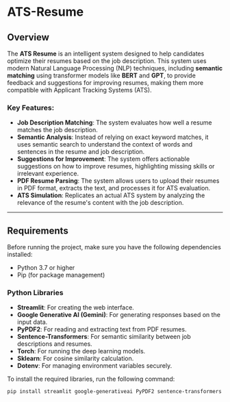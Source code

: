 # ATS-Resume

## Overview

The **ATS Resume** is an intelligent system designed to help candidates optimize their resumes based on the job description. This system uses modern Natural Language Processing (NLP) techniques, including **semantic matching** using transformer models like **BERT** and **GPT**, to provide feedback and suggestions for improving resumes, making them more compatible with Applicant Tracking Systems (ATS).

### Key Features:
- **Job Description Matching**: The system evaluates how well a resume matches the job description.
- **Semantic Analysis**: Instead of relying on exact keyword matches, it uses semantic search to understand the context of words and sentences in the resume and job description.
- **Suggestions for Improvement**: The system offers actionable suggestions on how to improve resumes, highlighting missing skills or irrelevant experience.
- **PDF Resume Parsing**: The system allows users to upload their resumes in PDF format, extracts the text, and processes it for ATS evaluation.
- **ATS Simulation**: Replicates an actual ATS system by analyzing the relevance of the resume's content with the job description.

---

## Requirements

Before running the project, make sure you have the following dependencies installed:

- Python 3.7 or higher
- Pip (for package management)

### Python Libraries

- **Streamlit**: For creating the web interface.
- **Google Generative AI (Gemini)**: For generating responses based on the input data.
- **PyPDF2**: For reading and extracting text from PDF resumes.
- **Sentence-Transformers**: For semantic similarity between job descriptions and resumes.
- **Torch**: For running the deep learning models.
- **Sklearn**: For cosine similarity calculation.
- **Dotenv**: For managing environment variables securely.

To install the required libraries, run the following command:

```bash
pip install streamlit google-generativeai PyPDF2 sentence-transformers torch sklearn python-dotenv
